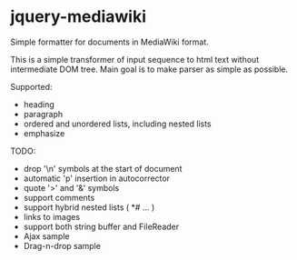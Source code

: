 jquery-mediawiki
================

Simple formatter for documents in MediaWiki format.

This is a simple transformer of input sequence to html text
without intermediate DOM tree.
Main goal is to make parser as simple as possible.

Supported:
 * heading
 * paragraph
 * ordered and unordered lists, including nested lists
 * emphasize

TODO:
 * drop '\n' symbols at the start of document
 * automatic 'p' insertion in autocorrector
 * quote '>' and '&' symbols
 * support comments
 * support hybrid nested lists ( *# ... )
 * links to images
 * support both string buffer and FileReader
 * Ajax sample
 * Drag-n-drop sample

